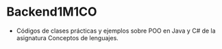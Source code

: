 # Backend1M1CO
- Códigos de clases prácticas y ejemplos sobre POO en Java y C# de la asignatura Conceptos de lenguajes.
